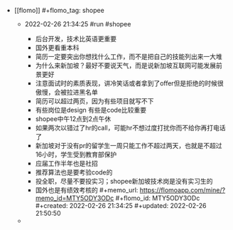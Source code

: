 - [[flomo]]
  #+flomo_tag: shopee
	- 2022-02-26 21:34:25
	   #run #shopee
	  
	  * 后台开发，技术比英语更重要
	  * 国外更看重本科
	  * 简历一定要突出你想找什么工作，而不是把自己的技能列出来一大堆
	  * 为什么来新加坡？最好不要说天气，而是说新加坡互联网可能发展前景更好
	  * 注意面试时的素质表现，讲冷笑话或者拿到了offer但是拒绝的时候很傲慢，会被拉进黑名单
	  * 简历可以超过两页，因为有些项目就写不下
	  * 有些岗位是design 有些是code比较重要
	  * shopee中午12点到2点午休
	  * 如果两次以错过了hr的call，可能hr不想过度打扰你而不给你再打电话了
	  * 新加坡对于没有pr的留学生一周只能工作不超过两天，也就是不超过16小时，学生受到教育部保护
	  * 应届工作半年也是社招
	  * 推荐算法也是要考验code的
	  * 投全职，尽量不要投实习；shopee新加坡技术岗是没有实习生的
	  * 国外也是有绩效考核的
	  #+memo_url: https://flomoapp.com/mine/?memo_id=MTY5ODY3ODc
	  #+flomo_id: MTY5ODY3ODc
	  #+created: 2022-02-26 21:34:25
	  #+updated: 2022-02-26 21:50:50
	-